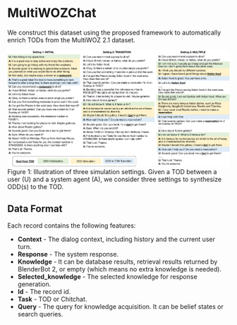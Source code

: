 # MultiWOZChat

We construct this dataset using the proposed framework to automatically enrich TODs from the MultiWOZ 2.1 dataset.

<p align="left">
  <img alt="alt text" src="../doc/example.png">
  <br>
    Figure 1: Illustration of three simulation settings. Given a TOD between a user (U) and a system agent (A), we consider three settings to synthesize ODD(s) to the TOD.
</p>


## Data Format
Each record contains the following features:
- **Context** - The dialog context, including history and the current user turn.
- **Response** - The system response.
- **Knowledge** - It can be database results, retrieval results returned by BlenderBot 2, or empty (which means no extra knowledge is needed).
- **Selected_knowledge** - The selected knowledge for response generation.
- **Id** - The record id.
- **Task** - TOD or Chitchat.
- **Query** - The query for knowledge acquisition. It can be belief states or search queries.
